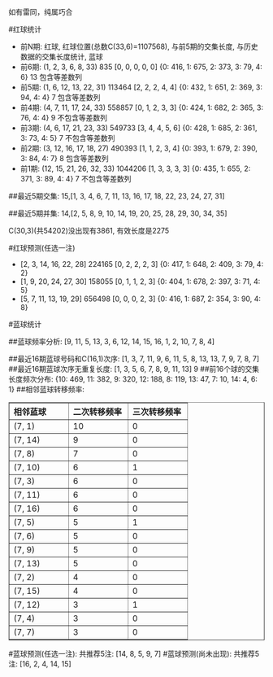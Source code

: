<!-- 
.. title: 双色球2013116期(2013-10-03)数据分析报告
.. slug: slott-2013116-2013-10-03-report
.. date: 2013-10-04 08:00:00 UTC+08:00
.. tags: Lottery
.. link: 
.. description: 
.. type: text
-->

如有雷同，纯属巧合

<!-- TEASER_END-->

#红球统计

- 前N期: 红球, 红球位置(总数C(33,6)=1107568), 与前5期的交集长度, 与历史数据的交集长度统计, 蓝球
- 前6期: (1, 2, 3, 6, 8, 33) 835 [0, 0, 0, 0, 0] {0: 416, 1: 675, 2: 373, 3: 79, 4: 6} 13 包含等差数列
- 前5期: (1, 6, 12, 13, 22, 31) 113464 [2, 2, 2, 4, 4] {0: 432, 1: 651, 2: 369, 3: 94, 4: 4} 7 包含等差数列
- 前4期: (4, 7, 11, 17, 24, 33) 558857 [0, 1, 2, 3, 3] {0: 424, 1: 682, 2: 365, 3: 76, 4: 4} 9 不包含等差数列
- 前3期: (4, 6, 17, 21, 23, 33) 549733 [3, 4, 4, 5, 6] {0: 428, 1: 685, 2: 361, 3: 73, 4: 5} 7 不包含等差数列
- 前2期: (3, 12, 16, 17, 18, 27) 490393 [1, 1, 2, 3, 4] {0: 393, 1: 679, 2: 390, 3: 84, 4: 7} 8 包含等差数列
- 前1期: (12, 15, 21, 26, 32, 33) 1044206 [1, 3, 3, 3, 3] {0: 435, 1: 655, 2: 371, 3: 89, 4: 4} 7 不包含等差数列

##最近5期交集:
15,[1, 3, 4, 6, 7, 11, 13, 16, 17, 18, 22, 23, 24, 27, 31]

##最近5期并集:
14,[2, 5, 8, 9, 10, 14, 19, 20, 25, 28, 29, 30, 34, 35]

C(30,3)(共54202)没出现有3861, 
有效长度是2275

#红球预测(任选一注)

- [2, 3, 14, 16, 22, 28] 224165 [0, 2, 2, 2, 3] {0: 417, 1: 648, 2: 409, 3: 79, 4: 2}
- [1, 9, 20, 24, 27, 30] 158055 [0, 1, 1, 2, 3] {0: 404, 1: 678, 2: 397, 3: 71, 4: 5}
- [5, 7, 11, 13, 19, 29] 656498 [0, 0, 0, 2, 3] {0: 416, 1: 687, 2: 354, 3: 90, 4: 8}

#蓝球统计

##蓝球频率分析:
[9, 11, 5, 13, 3, 6, 12, 14, 15, 16, 1, 2, 10, 7, 8, 4]

##最近16期蓝球号码和C(16,1)次序:
[1, 3, 7, 11, 9, 6, 11, 5, 8, 13, 13, 7, 9, 7, 8, 7]
##最近16期蓝球次序无重复长度:
[1, 3, 5, 6, 7, 8, 9, 11, 13] 9
##前16个球的交集长度频次分布:
{10: 469, 11: 382, 9: 320, 12: 188, 8: 119, 13: 47, 7: 10, 14: 4, 6: 1}
##相邻蓝球转移频率:
<table border="1" class="table table-striped dataframe">
  <thead>
    <tr style="text-align: left;">
      <th style="min-width: 100px;">相邻蓝球</th>
      <th style="min-width: 100px;">二次转移频率</th>
      <th style="min-width: 100px;">三次转移频率</th>
    </tr>
  </thead>
  <tbody>
    <tr>
      <td>  (7, 1)</td>
      <td> 10</td>
      <td> 0</td>
    </tr>
    <tr>
      <td> (7, 14)</td>
      <td>  9</td>
      <td> 0</td>
    </tr>
    <tr>
      <td>  (7, 8)</td>
      <td>  7</td>
      <td> 0</td>
    </tr>
    <tr>
      <td> (7, 10)</td>
      <td>  6</td>
      <td> 1</td>
    </tr>
    <tr>
      <td>  (7, 3)</td>
      <td>  6</td>
      <td> 0</td>
    </tr>
    <tr>
      <td> (7, 11)</td>
      <td>  6</td>
      <td> 0</td>
    </tr>
    <tr>
      <td> (7, 16)</td>
      <td>  6</td>
      <td> 0</td>
    </tr>
    <tr>
      <td>  (7, 5)</td>
      <td>  5</td>
      <td> 1</td>
    </tr>
    <tr>
      <td>  (7, 6)</td>
      <td>  5</td>
      <td> 0</td>
    </tr>
    <tr>
      <td>  (7, 9)</td>
      <td>  5</td>
      <td> 0</td>
    </tr>
    <tr>
      <td> (7, 13)</td>
      <td>  5</td>
      <td> 0</td>
    </tr>
    <tr>
      <td>  (7, 2)</td>
      <td>  4</td>
      <td> 0</td>
    </tr>
    <tr>
      <td> (7, 15)</td>
      <td>  4</td>
      <td> 0</td>
    </tr>
    <tr>
      <td> (7, 12)</td>
      <td>  3</td>
      <td> 1</td>
    </tr>
    <tr>
      <td>  (7, 4)</td>
      <td>  3</td>
      <td> 0</td>
    </tr>
    <tr>
      <td>  (7, 7)</td>
      <td>  3</td>
      <td> 0</td>
    </tr>
  </tbody>
</table>
#蓝球预测(任选一注):
共推荐5注: [14, 8, 5, 9, 7]
#蓝球预测(尚未出现):
共推荐5注: [16, 2, 4, 14, 15]

